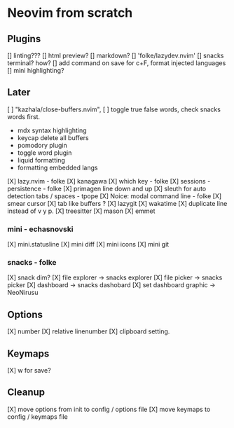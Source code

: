 # Neovim from scratch

## Plugins

[] linting???
[] html preview?
[] markdown?
[] 'folke/lazydev.nvim'
[] snacks terminal? how?
[] add command on save for c+F, format injected languages
[] mini highlighting?

## Later
[ ] "kazhala/close-buffers.nvim",
[ ] toggle true false words, check snacks words first.
- mdx syntax highlighting
- keycap delete all buffers
- pomodory plugin
- toggle word plugin
- liquid formatting
- formatting embedded langs

[X] lazy.nvim - folke
[X] kanagawa
[X] which key - folke
[X] sessions - persistence - folke
[X] primagen line down and up
[X] sleuth for auto detection tabs / spaces - tpope
[X] Noice: modal command line - folke
[X] smear cursor
[X] tab like buffers ?
[X] lazygit
[X] wakatime
[X] duplicate line instead of v y p.
[X] treesitter
[X] mason
[X] emmet

### mini - echasnovski
  [X] mini.statusline
  [X] mini diff
  [X] mini icons
  [X] mini git

### snacks - folke
  [X] snack dim?
  [X] file explorer -> snacks explorer
  [X] file picker -> snacks picker
  [X] dashboard -> snacks dashobard
  [X] set dashboard graphic -> NeoNirusu

## Options
[X] number
[X] relative linenumber
[X] clipboard setting. 

## Keymaps
[X] w for save?

## Cleanup
[X] move options from init to config / options file
[X] move keymaps to config / keymaps file

